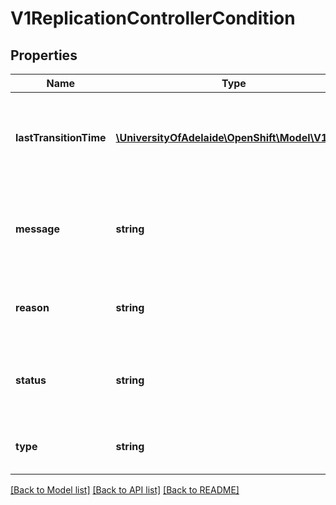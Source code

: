 # V1ReplicationControllerCondition

## Properties
Name | Type | Description | Notes
------------ | ------------- | ------------- | -------------
**lastTransitionTime** | [**\UniversityOfAdelaide\OpenShift\Model\V1Time**](V1Time.md) | The last time the condition transitioned from one status to another. | [optional] 
**message** | **string** | A human readable message indicating details about the transition. | [optional] 
**reason** | **string** | The reason for the condition&#39;s last transition. | [optional] 
**status** | **string** | Status of the condition, one of True, False, Unknown. | 
**type** | **string** | Type of replication controller condition. | 

[[Back to Model list]](../README.md#documentation-for-models) [[Back to API list]](../README.md#documentation-for-api-endpoints) [[Back to README]](../README.md)


